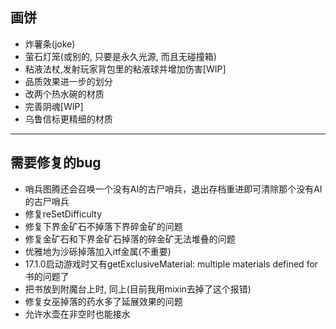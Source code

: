 ## 画饼

* 炸薯条(joke)
* 萤石灯笼(或别的, 只要是永久光源, 而且无碰撞箱)
* 粘液法杖,发射玩家背包里的粘液球并增加伤害[WIP]
* 品质效果进一步的划分
* 改两个热水碗的材质
* 完善阴魂[WIP]
* 乌鲁信标更精细的材质

---

## 需要修复的bug

* 哨兵图腾还会召唤一个没有AI的古尸哨兵，退出存档重进即可清除那个没有AI的古尸哨兵
* 修复reSetDifficulty
* 修复下界金矿石不掉落下界碎金矿的问题
* 修复金矿石和下界金矿石掉落的碎金矿无法堆叠的问题
* 优雅地为沙砾掉落加入itf金属(不重要)
* 17.1.0启动游戏时又有getExclusiveMaterial: multiple materials defined for 书的问题了
* 把书放到附魔台上时, 同上(目前我用mixin去掉了这个报错)
* 修复女巫掉落的药水多了延展效果的问题
* 允许水壶在非空时也能接水